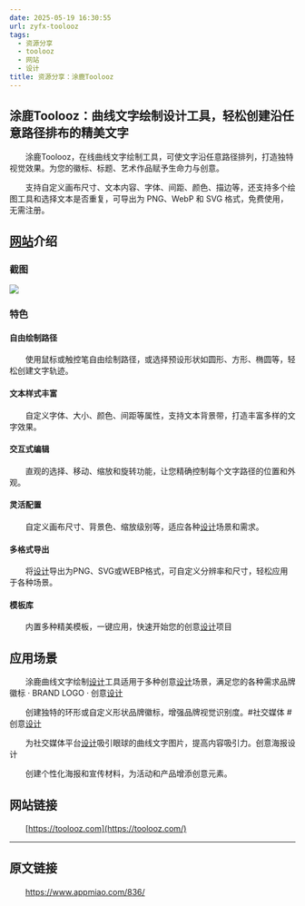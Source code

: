 ```yaml
---
date: 2025-05-19 16:30:55
url: zyfx-toolooz
tags: 
  - 资源分享
  - toolooz
  - 网站
  - 设计
title: 资源分享：涂鹿Toolooz
---
```


## 涂鹿Toolooz：曲线文字绘制设计工具，轻松创建沿任意路径排布的精美文字

　　涂鹿Toolooz，在线曲线文字绘制工具，可使文字沿任意路径排列，打造独特视觉效果。为您的徽标、标题、艺术作品赋予生命力与创意。

　　支持自定义画布尺寸、文本内容、字体、间距、颜色、描边等，还支持多个绘图工具和选择文本是否重复，可导出为 PNG、WebP 和 SVG 格式，免费使用，无需注册。

## [网站](https://www.appmiao.com/tag/%e7%bd%91%e7%ab%99/ "View all posts in 网站")介绍

### 截图

![](https://cdn.jsdelivr.net/gh/kmfx/tuchuang@main/img/202505191632987.png)

### 特色

#### 自由绘制路径

　　使用鼠标或触控笔自由绘制路径，或选择预设形状如圆形、方形、椭圆等，轻松创建文字轨迹。

#### 文本样式丰富

　　自定义字体、大小、颜色、间距等属性，支持文本背景带，打造丰富多样的文字效果。

#### 交互式编辑

　　直观的选择、移动、缩放和旋转功能，让您精确控制每个文字路径的位置和外观。

#### 灵活配置

　　自定义画布尺寸、背景色、缩放级别等，适应各种[设计](https://www.appmiao.com/tag/%e8%ae%be%e8%ae%a1/ "View all posts in 设计")场景和需求。

#### 多格式导出

　　将[设计](https://www.appmiao.com/tag/%e8%ae%be%e8%ae%a1/ "View all posts in 设计")导出为PNG、SVG或WEBP格式，可自定义分辨率和尺寸，轻松应用于各种场景。

#### 模板库

　　内置多种精美模板，一键应用，快速开始您的创意[设计](https://www.appmiao.com/tag/%e8%ae%be%e8%ae%a1/ "View all posts in 设计")项目

## 应用场景

　　涂鹿曲线文字绘制[设计](https://www.appmiao.com/tag/%e8%ae%be%e8%ae%a1/ "View all posts in 设计")工具适用于多种创意[设计](https://www.appmiao.com/tag/%e8%ae%be%e8%ae%a1/ "View all posts in 设计")场景，满足您的各种需求品牌徽标 · BRAND LOGO · 创意[设计](https://www.appmiao.com/tag/%e8%ae%be%e8%ae%a1/ "View all posts in 设计")

　　创建独特的环形或自定义形状品牌徽标，增强品牌视觉识别度。#社交媒体 #创意[设计](https://www.appmiao.com/tag/%e8%ae%be%e8%ae%a1/ "View all posts in 设计")

　　为社交媒体平台[设计](https://www.appmiao.com/tag/%e8%ae%be%e8%ae%a1/ "View all posts in 设计")吸引眼球的曲线文字图片，提高内容吸引力。创意海报设计

　　创建个性化海报和宣传材料，为活动和产品增添创意元素。

## 网站链接

　　[https://toolooz.com](https://toolooz.com/)

---

## 原文链接

　　https://www.appmiao.com/836/
